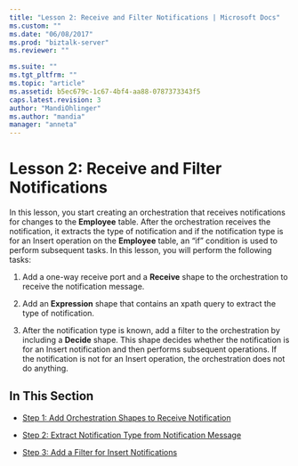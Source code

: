 ```yaml
---
title: "Lesson 2: Receive and Filter Notifications | Microsoft Docs"
ms.custom: ""
ms.date: "06/08/2017"
ms.prod: "biztalk-server"
ms.reviewer: ""

ms.suite: ""
ms.tgt_pltfrm: ""
ms.topic: "article"
ms.assetid: b5ec679c-1c67-4bf4-aa88-0787373343f5
caps.latest.revision: 3
author: "MandiOhlinger"
ms.author: "mandia"
manager: "anneta"
---
```

# Lesson 2: Receive and Filter Notifications
In this lesson, you start creating an orchestration that receives notifications for changes to the **Employee** table. After the orchestration receives the notification, it extracts the type of notification and if the notification type is for an Insert operation on the **Employee** table, an “if” condition is used to perform subsequent tasks. In this lesson, you will perform the following tasks:  
  
1.  Add a one-way receive port and a **Receive** shape to the orchestration to receive the notification message.  
  
2.  Add an **Expression** shape that contains an xpath query to extract the type of notification.  
  
3.  After the notification type is known, add a filter to the orchestration by including a **Decide** shape. This shape decides whether the notification is for an Insert notification and then performs subsequent operations. If the notification is not for an Insert operation, the orchestration does not do anything.  
  
## In This Section  
  
-   [Step 1: Add Orchestration Shapes to Receive Notification](../../adapters-and-accelerators/adapter-sql/step-1-add-orchestration-shapes-to-receive-notification.md)  
  
-   [Step 2: Extract Notification Type from Notification Message](../../adapters-and-accelerators/adapter-sql/step-2-extract-notification-type-from-notification-message.md)  
  
-   [Step 3: Add a Filter for Insert Notifications](../../adapters-and-accelerators/adapter-sql/step-3-add-a-filter-for-insert-notifications.md)